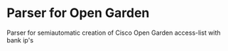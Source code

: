 # Parser for Open Garden
Parser for semiautomatic creation of Cisco Open Garden access-list with bank ip's
